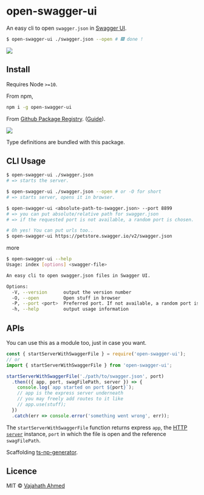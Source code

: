 # open-swagger-ui

An easy cli to open `swagger.json` in [Swagger UI](https://swagger.io/tools/swagger-ui/).

```bash
$ open-swagger-ui ./swagger.json --open # 🎆 done !
```

![](https://github.com/vajahath/open-swagger-ui/workflows/Build/badge.svg)

## Install

Requires Node `>=10`.

From npm,

```sh
npm i -g open-swagger-ui
```

From [Github Package Registry](https://github.com/vajahath/open-swagger-ui/packages). ([Guide](https://help.github.com/en/github/managing-packages-with-github-packages/configuring-npm-for-use-with-github-packages)).

[![](https://img.shields.io/badge/TypeScript-Ready-blue.svg)](https://www.typescriptlang.org/)

Type definitions are bundled with this package.

## CLI Usage

```bash
$ open-swagger-ui ./swagger.json
# => starts the server.

$ open-swagger-ui ./swagger.json --open # or -O for short
# => starts server, opens it in browser.

$ open-swagger-ui <absolute-path-to-swagger.json> --port 8899
# => you can put absolute/relative path for swagger.json
# => if the requested port is not available, a random port is chosen.

# Oh yes! You can put urls too..
$ open-swagger-ui https://petstore.swagger.io/v2/swagger.json
```

more

```bash
$ open-swagger-ui --help
Usage: index [options] <swagger-file>

An easy cli to open swagger.json files in Swagger UI.

Options:
  -V, --version      output the version number
  -O, --open         Open stuff in browser
  -P, --port <port>  Preferred port. If not available, a random port is selected
  -h, --help         output usage information
```

## APIs

You can use this as a module too, just in case you want.

```ts
const { startServerWithSwaggerFile } = require('open-swagger-ui');
// or
import { startServerWithSwaggerFile } from 'open-swagger-ui';

startServerWithSwaggerFile('./path/to/swagger.json', port)
  .then(({ app, port, swagFilePath, server }) => {
    console.log(`app started on port ${port}`);
    // app is the express server underneath
    // you may freely add routes to it like
    // app.use(stuff);
  })
  .catch(err => console.error('something went wrong', err));
```

The `startServerWithSwaggerFile` function returns express `app`, the [HTTP `server`](https://nodejs.org/dist/latest-v13.x/docs/api/http.html#http_class_http_server) instance, `port` in which the file is open and the reference `swagFilePath`.

Scaffolding [ts-np-generator](https://github.com/vajahath/generator-ts-np).

## Licence

MIT &copy; [Vajahath Ahmed](https://twitter.com/vajahath7)
